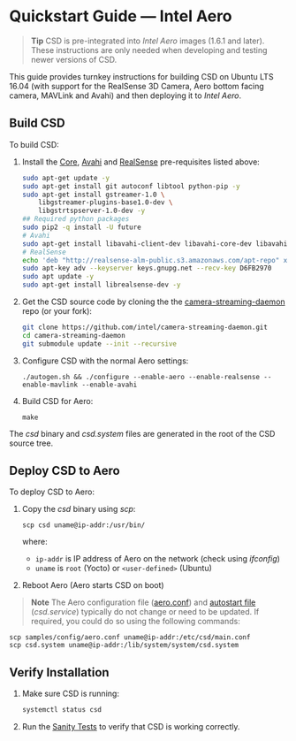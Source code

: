 # Quickstart Guide — Intel Aero

> **Tip** CSD is pre-integrated into *Intel Aero* images (1.6.1 and later). These instructions are only needed when developing and testing newer versions of CSD.

This guide provides turnkey instructions for building CSD on Ubuntu LTS 16.04 (with support for the RealSense 3D Camera, Aero bottom facing camera, MAVLink and Avahi) and then deploying it to *Intel Aero*.

## Build CSD

To build CSD:
1. Install the [Core](#core_deps), [Avahi](#avahi_deps) and [RealSense](#realsense_deps) pre-requisites listed above:
   ```sh
   sudo apt-get update -y
   sudo apt-get install git autoconf libtool python-pip -y
   sudo apt-get install gstreamer-1.0 \
       libgstreamer-plugins-base1.0-dev \
       libgstrtspserver-1.0-dev -y
   ## Required python packages
   sudo pip2 -q install -U future
   # Avahi
   sudo apt-get install libavahi-client-dev libavahi-core-dev libavahi-glib-dev -y
   # RealSense
   echo 'deb "http://realsense-alm-public.s3.amazonaws.com/apt-repo" xenial main' | sudo tee /etc/apt/sources.list.d/realsense-latest.list
   sudo apt-key adv --keyserver keys.gnupg.net --recv-key D6FB2970 
   sudo apt update -y
   sudo apt-get install librealsense-dev -y
   ```
1. Get the CSD source code by cloning the the [camera-streaming-daemon](https://github.com/intel/camera-streaming-daemon) repo (or your fork):
   ```sh
   git clone https://github.com/intel/camera-streaming-daemon.git
   cd camera-streaming-daemon
   git submodule update --init --recursive
   ```
1. Configure CSD with the normal Aero settings:
   ```
   ./autogen.sh && ./configure --enable-aero --enable-realsense --enable-mavlink --enable-avahi
   ```
1. Build CSD for Aero:
   ```
   make
   ```

The *csd* binary and *csd.system* files are generated in the root of the CSD source tree.

## Deploy CSD to Aero

To deploy CSD to Aero:

1. Copy the *csd* binary using *scp*:
   ```
   scp csd uname@ip-addr:/usr/bin/
   ```
   where:
   * `ip-addr` is IP address of Aero on the network (check using *ifconfig*)
   * `uname` is `root` (Yocto) or `<user-defined>` (Ubuntu)

1. Reboot Aero (Aero starts CSD on boot)

> **Note** The Aero configuration file ([aero.conf](https://github.com/intel/camera-streaming-daemon/blob/master/samples/config/aero.conf)) and [autostart file](../guide/autostart.md) (*csd.service*) typically do not change or need to be updated. If required, you could do so using the following commands:
  ```
  scp samples/config/aero.conf uname@ip-addr:/etc/csd/main.conf
  scp csd.system uname@ip-addr:/lib/system/system/csd.system
  ```
  


## Verify Installation

1. Make sure CSD is running:
   ```sh
   systemctl status csd
   ```
1. Run the [Sanity Tests](../test/sanity_tests.md) to verify that CSD is working correctly.
